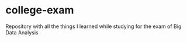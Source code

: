 # college-exam
Repository with all the things I learned while studying for the exam of Big Data Analysis
